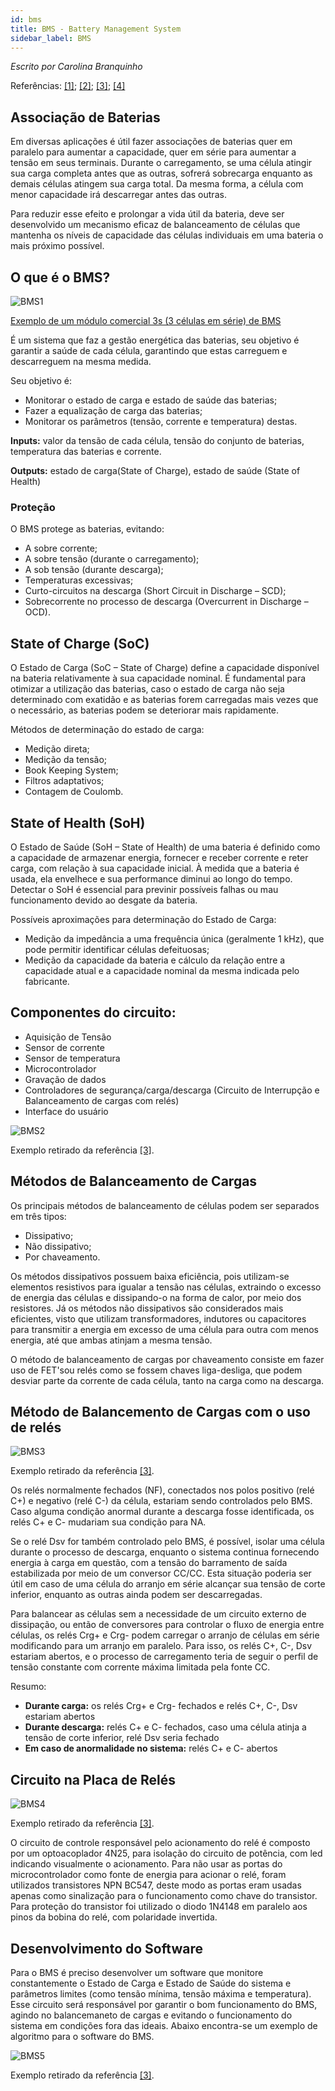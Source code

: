 ```yaml
---
id: bms
title: BMS - Battery Management System
sidebar_label: BMS
---
```

*Escrito por Carolina Branquinho* 

Referências: 
[[1]](http://repositorium.sdum.uminho.pt/bitstream/1822398471Disserta%c3%a7%c3%a3o_Bruno%20Duarte_2013.pdf); [[2]](https://repositorio.ufsc.br/bitstream/handle/123456789/222222/TCC%20Vilson%20Garcia.pdf?sequence=3&isAllowed=y); [[3]](http://tede.unioeste.br/handle/tede/5113#preview-link0); [[4]](https://www.sta-eletronica.com.br/artigos/baterias-em-geral/packs-de-baterias/protecao-de-packs-de-baterias-placas-bmspcm-e-balanceamento)

## Associação de Baterias 
Em diversas aplicações é útil fazer associações de baterias quer em paralelo para aumentar a capacidade, quer em série para aumentar a tensão em seus terminais. Durante o carregamento, se uma célula atingir sua carga completa antes que as outras, sofrerá sobrecarga enquanto as demais células atingem sua carga total. Da mesma forma, a célula com menor capacidade irá descarregar antes das outras. 

Para reduzir esse efeito e prolongar a vida útil da bateria, deve ser desenvolvido um mecanismo eficaz de balanceamento de células que mantenha os níveis de capacidade das células individuais em uma bateria o mais próximo possível. 


## O que é o BMS?
![BMS1](img/docs/glossario/BMS/BMS1.JPG)

[Exemplo de um módulo comercial 3s (3 células em série) de BMS](https://www.lojadarobotica.com.br/placa-de-protecao-para-bateria-3s-20a-18650-bms?utm_source=Site&utm_medium=GoogleMerchant&utm_campaign=GoogleMerchant&gclid=Cj0KCQjw5JSLBhCxARIsAHgO2SdSJh1Xfgiisi42U23zpf_a8J7SernpVDGMAT6KXLcjCDBYvvWQz4IaAonSEALw_wcB)  

É um sistema que faz a gestão energética das baterias, seu objetivo é garantir a saúde de cada célula, garantindo que estas carreguem e descarreguem na mesma medida.

Seu objetivo é:

- Monitorar o estado de carga e estado de saúde das baterias;
- Fazer a equalização de carga das baterias;
- Monitorar os parâmetros (tensão, corrente e temperatura) destas. 

__Inputs:__  valor da tensão de cada célula, tensão do conjunto de baterias, temperatura das baterias e corrente. 

__Outputs:__ estado de carga(State of Charge), estado de saúde (State of Health)

### Proteção
O BMS protege as baterias, evitando:
- A sobre corrente;
- A sobre tensão (durante o carregamento);
- A sob tensão (durante descarga);
- Temperaturas excessivas;
- Curto-circuitos na descarga (Short Circuit in Discharge – SCD);
- Sobrecorrente no processo de descarga (Overcurrent in Discharge – OCD).

## State of Charge (SoC)
O Estado de Carga (SoC – State of Charge) define a capacidade disponível na bateria relativamente à sua capacidade nominal. É fundamental para otimizar a utilização das baterias, caso o estado de carga não seja determinado com exatidão e as baterias forem carregadas mais vezes que o necessário, as baterias podem se deteriorar mais rapidamente. 

Métodos de determinação do estado de carga:
- Medição direta;
- Medição da tensão;
- Book Keeping System; 
- Filtros adaptativos; 
- Contagem de Coulomb. 

## State of Health (SoH)
O Estado de Saúde (SoH – State of Health) de uma bateria é definido como a capacidade de armazenar energia, fornecer e receber corrente e reter carga, com relação à sua capacidade inicial. À medida que a bateria é usada, ela envelhece e sua performance diminui ao longo do tempo. Detectar o SoH é essencial para previnir possíveis falhas ou mau funcionamento devido ao desgate da bateria.

Possíveis aproximações para determinação do Estado de Carga: 
- Medição da impedância a uma frequência única (geralmente 1 kHz), que pode permitir identificar células defeituosas;
- Medição da capacidade da bateria e cálculo da relação entre a capacidade atual e a capacidade nominal da mesma indicada pelo fabricante. 

## Componentes do circuito:
- Aquisição de Tensão 
- Sensor de corrente 
- Sensor de temperatura 
- Microcontrolador
- Gravação de dados 
- Controladores de segurança/carga/descarga (Circuito de Interrupção e Balanceamento de cargas com relés)
- Interface do usuário

![BMS2](img/docs/glossario/BMS/BMS2.JPG)

Exemplo retirado da referência [[3]](http://tede.unioeste.br/handle/tede/5113#preview-link0).


## Métodos de Balanceamento de Cargas
Os principais métodos de balanceamento de células podem ser separados em três tipos: 
- Dissipativo;
- Não dissipativo;
- Por chaveamento. 

Os métodos dissipativos possuem baixa eficiência, pois utilizam-se elementos resistivos para igualar a tensão nas células, extraindo o excesso de energia das células e dissipando-o na forma de calor, por meio dos resistores. Já os métodos não dissipativos são considerados mais eficientes, visto que utilizam transformadores, indutores ou capacitores para transmitir a energia em excesso de uma célula para outra com menos energia, até que ambas atinjam a mesma tensão.

O método de balanceamento de cargas por chaveamento consiste em fazer uso de FET'sou relés como se fossem chaves liga-desliga, que podem desviar parte da corrente de cada célula, tanto na carga como na descarga.

## Método de Balancemento de Cargas com o uso de relés

![BMS3](img/docs/glossario/BMS/BMS3.JPG)

Exemplo retirado da referência [[3]](http://tede.unioeste.br/handle/tede/5113#preview-link0).

Os relés normalmente fechados (NF), conectados nos polos positivo (relé C+) e negativo (relé C-) da célula, estariam sendo controlados pelo BMS. Caso alguma condição anormal durante a descarga fosse identificada, os relés C+ e C- mudariam sua condição para NA.

Se o relé Dsv for também controlado pelo BMS, é possível, isolar uma célula durante o processo de descarga, enquanto o sistema continua fornecendo energia à carga em questão, com a tensão do barramento de saída estabilizada por meio de um conversor CC/CC. Esta situação poderia ser útil em caso de uma célula do arranjo em série alcançar sua tensão de corte inferior, enquanto as outras ainda podem ser descarregadas.

Para balancear as células sem a necessidade de um circuito externo de dissipação, ou então de conversores para controlar o fluxo de energia entre células, os relés Crg+ e Crg- podem carregar o arranjo de células em série modificando para um arranjo em paralelo. Para isso, os relés C+, C-, Dsv estariam abertos, e o processo de carregamento teria de seguir o perfil de tensão constante com corrente máxima limitada pela fonte CC. 

Resumo:

- __Durante carga:__ os relés Crg+ e Crg- fechados e relés C+, C-, Dsv estariam abertos
- __Durante descarga:__ relés C+ e C- fechados, caso uma célula atinja a tensão de corte inferior, relé Dsv seria fechado
- __Em caso de anormalidade no sistema:__ relés C+ e C- abertos

## Circuito na Placa de Relés
![BMS4](img/docs/glossario/BMS/BMS4.JPG)

Exemplo retirado da referência [[3]](http://tede.unioeste.br/handle/tede/5113#preview-link0).

O circuito de controle responsável pelo acionamento do relé é composto por um optoacoplador 4N25, para isolação do circuito de potência, com led indicando visualmente o acionamento. Para não usar as portas do microcontrolador como fonte de energia para acionar o relé, foram utilizados transistores NPN BC547, deste modo as portas eram usadas apenas como sinalização para o funcionamento como chave do transistor. Para proteção do transistor foi utilizado o diodo 1N4148 em paralelo aos pinos da bobina do relé, com polaridade invertida.

## Desenvolvimento do Software

Para o BMS é preciso desenvolver um software que monitore constantemente o Estado de Carga e Estado de Saúde do sistema e parâmetros limites (como tensão mínima, tensão máxima e temperatura). Esse circuito será responsável por garantir o bom funcionamento do BMS, agindo no balancemaneto de cargas e evitando o funcionamento do sistema em condições fora das ideais. Abaixo encontra-se um exemplo de algoritmo para o software do BMS.  

![BMS5](img/docs/glossario/BMS/BMS5.JPG)

Exemplo retirado da referência [[3]](http://tede.unioeste.br/handle/tede/5113#preview-link0).
